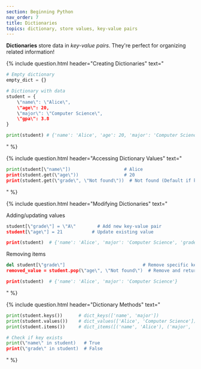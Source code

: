 ```yaml
---
section: Beginning Python
nav_order: 7
title: Dictionaries
topics: dictionary, store values, key-value pairs
---
```


**Dictionaries** store data in *key-value pairs*. They're perfect for organizing related information!

{% include question.html header="Creating Dictionaries" text="
```python
# Empty dictionary
empty_dict = {}

# Dictionary with data
student = {
    \"name\": \"Alice\",
    \"age\": 20,
    \"major\": \"Computer Science\",
    \"gpa\": 3.8
}

print(student) # {'name': 'Alice', 'age': 20, 'major': 'Computer Science', 'gpa': 3.8}
```
" %}

{% include question.html header="Accessing Dictionary Values" text="
```python
print(student[\"name\"])                    # Alice
print(student.get(\"age\"))                 # 20
print(student.get(\"grade\", \"Not found\"))  # Not found (Default if key doesn't exist)
```
" %}

{% include question.html header="Modifying Dictionaries" text="

Adding/updating values

```python
student[\"grade\"] = \"A\"        # Add new key-value pair
student[\"age\"] = 21           # Update existing value

print(student)  # {'name': 'Alice', 'major': 'Computer Science', 'grade': 'A', 'age': 21}
```

Removing items

```python
del student[\"grade\"]                             # Remove specific key
removed_value = student.pop(\"age\", \"Not found\")  # Remove and return value

print(student)  # {'name': 'Alice', 'major': 'Computer Science'}
```
" %}

{% include question.html header="Dictionary Methods" text="
```python
print(student.keys())      # dict_keys(['name', 'major'])
print(student.values())    # dict_values(['Alice', 'Computer Science'])
print(student.items())     # dict_items([('name', 'Alice'), ('major', 'Computer Science')])

# Check if key exists
print(\"name\" in student)   # True
print(\"grade\" in student)  # False
```
" %}
